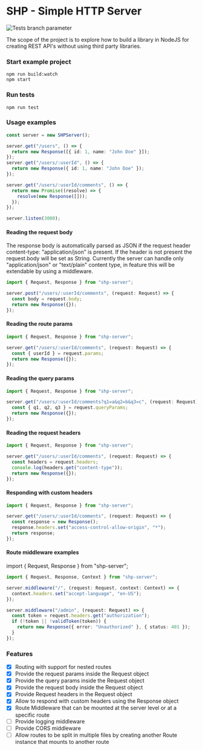 # SHP - Simple HTTP Server

![Tests branch parameter](https://github.com/eye1994/shp-server/actions/workflows/node.js.yml/badge.svg?branch=main)

The scope of the project is to explore how to build a library in NodeJS for creating REST API's without using third party libraries.

### Start example project

```
npm run build:watch
npm start
```

### Run tests

```
npm run test
```

### Usage examples

```typescript
const server = new SHPServer();

server.get("/users", () => {
  return new Response([{ id: 1, name: "John Doe" }]);
});
server.get("/users/:userId", () => {
  return new Response({ id: 1, name: "John Doe" });
});

server.get("/users/:userId/comments", () => {
  return new Promise((resolve) => {
    resolve(new Response([]));
  });
});

server.listen(3000);
```

#### Reading the request body

The response body is automatically parsed as JSON if the request header content-type: "application/json" is present. If the header is not present the request.body will be set as String. Currently the server can handle only "application/json" or "text/plain" content type, in feature this will be extendable by using a middleware.

```typescript
import { Request, Response } from "shp-server";

server.post("/users/:userId/comments", (request: Request) => {
  const body = request.body;
  return new Response({});
});
```

#### Reading the route params

```typescript
import { Request, Response } from "shp-server";

server.get("/users/:userId/comments", (request: Request) => {
  const { userId } = request.params;
  return new Response({});
});
```

#### Reading the query params

```typescript
import { Request, Response } from "shp-server";

server.get("/users/:userId/comments?q1=a&q2=b&q3=c", (request: Request) => {
  const { q1, q2, q3 } = request.queryParams;
  return new Response({});
});
```

#### Reading the request headers

```typescript
import { Request, Response } from "shp-server";

server.get("/users/:userId/comments", (request: Request) => {
  const headers = request.headers;
  console.log(headers.get("content-type"));
  return new Response({});
});
```

#### Responding with custom headers

```typescript
import { Request, Response } from "shp-server";

server.get("/users/:userId/comments", (request: Request) => {
  const response = new Response();
  response.headers.set("access-control-allow-origin", "*");
  return response;
});
```

#### Route middleware examples

import { Request, Response } from "shp-server";

```typescript
import { Request, Response, Context } from "shp-server";

server.middleware("/", (request: Request, context: Context) => {
  context.headers.set("accept-language", "en-US");
});

server.middleware("/admin", (request: Request) => {
  const token = request.headers.get("authorization");
  if (!token || !validToken(token)) {
    return new Response({ error: "Unauthorized" }, { status: 401 });
  }
});
```

### Features

- [x] Routing with support for nested routes
- [x] Provide the request params inside the Request object
- [x] Provide the query params inside the Request object
- [x] Provide the request body inside the Request object
- [x] Provide Request headers in the Request object
- [x] Allow to respond with custom headers using the Response object
- [x] Route Middleware that can be mounted at the server level or at a specific route
- [ ] Provide logging middleware
- [ ] Provide CORS middleware
- [ ] Allow routes to be split in multiple files by creating another Route instance that mounts to another route
